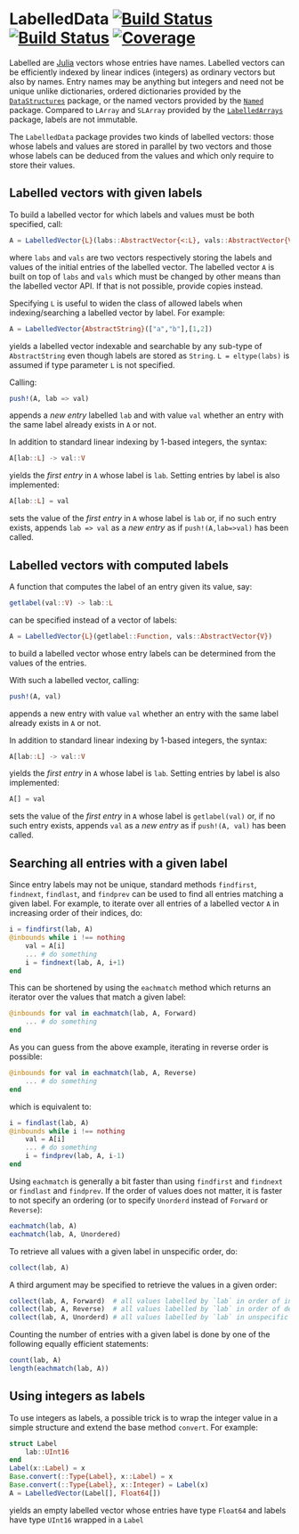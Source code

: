 # LabelledData [![Build Status](https://github.com/emmt/LabelledData.jl/actions/workflows/CI.yml/badge.svg?branch=main)](https://github.com/emmt/LabelledData.jl/actions/workflows/CI.yml?query=branch%3Amain) [![Build Status](https://ci.appveyor.com/api/projects/status/github/emmt/LabelledData.jl?svg=true)](https://ci.appveyor.com/project/emmt/LabelledData-jl) [![Coverage](https://codecov.io/gh/emmt/LabelledData.jl/branch/main/graph/badge.svg)](https://codecov.io/gh/emmt/LabelledData.jl)

Labelled  are [Julia](https://julialang.org) vectors whose entries have
names. Labelled vectors can be efficiently indexed by linear indices (integers)
as ordinary vectors but also by names. Entry names may be anything but integers
and need not be unique unlike dictionaries, ordered dictionaries provided by
the [`DataStructures`](https://github.com/JuliaCollections/DataStructures.jl)
package, or the named vectors provided by the
[`Named`](https://github.com/HarlanH/Named.jl) package. Compared to `LArray`
and `SLArray` provided by the
[`LabelledArrays`](https://github.com/SciML/LabelledArrays.jl) package, labels
are not immutable.

The `LabelledData` package provides two kinds of labelled vectors: those whose
labels and values are stored in parallel by two vectors and those whose labels
can be deduced from the values and which only require to store their values.


## Labelled vectors with given labels

To build a labelled vector for which labels and values must be both specified,
call:

``` julia
A = LabelledVector{L}(labs::AbstractVector{<:L}, vals::AbstractVector{V})
```

where `labs` and `vals` are two vectors respectively storing the labels and
values of the initial entries of the labelled vector. The labelled vector `A`
is built on top of `labs` and `vals` which must be changed by other means than
the labelled vector API. If that is not possible, provide copies instead.

Specifying `L` is useful to widen the class of allowed labels when
indexing/searching a labelled vector by label. For example:

``` julia
A = LabelledVector{AbstractString}(["a","b"],[1,2])
```

yields a labelled vector indexable and searchable by any sub-type of
`AbstractString` even though labels are stored as `String`. `L = eltype(labs)`
is assumed if type parameter `L` is not specified.

Calling:

``` julia
push!(A, lab => val)
```

appends a *new entry* labelled `lab` and with value `val` whether an entry with
the same label already exists in `A` or not.

In addition to standard linear indexing by 1-based integers, the syntax:

``` julia
A[lab::L] -> val::V
```

yields the *first entry* in `A` whose label is `lab`. Setting entries by label
is also implemented:

``` julia
A[lab::L] = val
```

sets the value of the *first entry* in `A` whose label is `lab` or, if no such
entry exists, appends `lab => val` as a *new entry* as if `push!(A,lab=>val)`
has been called.


## Labelled vectors with computed labels

A function that computes the label of an entry given its value, say:

``` julia
getlabel(val::V) -> lab::L
```

can be specified instead of a vector of labels:

``` julia
A = LabelledVector{L}(getlabel::Function, vals::AbstractVector{V})
```

to build a labelled vector whose entry labels can be determined from the values
of the entries.

With such a labelled vector, calling:

``` julia
push!(A, val)
```

appends a new entry with value `val` whether an entry with the same label
already exists in `A` or not.

In addition to standard linear indexing by 1-based integers, the syntax:

``` julia
A[lab::L] -> val::V
```

yields the *first entry* in `A` whose label is `lab`. Setting entries by label
is also implemented:

``` julia
A[] = val
```

sets the value of the *first entry* in `A` whose label is `getlabel(val)` or, if
no such entry exists, appends `val` as a *new entry* as if `push!(A, val)` has
been called.


## Searching all entries with a given label

Since entry labels may not be unique, standard methods `findfirst`, `findnext`,
`findlast`, and `findprev` can be used to find all entries matching a given
label. For example, to iterate over all entries of a labelled vector `A` in
increasing order of their indices, do:

``` julia
i = findfirst(lab, A)
@inbounds while i !== nothing
    val = A[i]
    ... # do something
    i = findnext(lab, A, i+1)
end
```

This can be shortened by using the `eachmatch` method which returns an
iterator over the values that match a given label:

``` julia
@inbounds for val in eachmatch(lab, A, Forward)
    ... # do something
end
```

As you can guess from the above example, iterating in reverse order is
possible:

``` julia
@inbounds for val in eachmatch(lab, A, Reverse)
    ... # do something
end
```

which is equivalent to:

``` julia
i = findlast(lab, A)
@inbounds while i !== nothing
    val = A[i]
    ... # do something
    i = findprev(lab, A, i-1)
end
```

Using `eachmatch` is generally a bit faster than using `findfirst` and
`findnext` or `findlast` and `findprev`. If the order of values does not
matter, it is faster to not specify an ordering (or to specify `Unorderd`
instead of `Forward` or `Reverse`):

``` julia
eachmatch(lab, A)
eachmatch(lab, A, Unordered)
```

To retrieve all values with a given label in unspecific order, do:

``` julia
collect(lab, A)
```

A third argument may be specified to retrieve the values in a given order:

``` julia
collect(lab, A, Forward)  # all values labelled by `lab` in order of increasing indices
collect(lab, A, Reverse)  # all values labelled by `lab` in order of deccreasing indices
collect(lab, A, Unorderd) # all values labelled by `lab` in unspecific order
```

Counting the number of entries with a given label is done by one of the
following equally efficient statements:

``` julia
count(lab, A)
length(eachmatch(lab, A))
```


## Using integers as labels

To use integers as labels, a possible trick is to wrap the integer value in a
simple structure and extend the base method `convert`. For example:

``` julia
struct Label
    lab::UInt16
end
Label(x::Label) = x
Base.convert(::Type{Label}, x::Label) = x
Base.convert(::Type{Label}, x::Integer) = Label(x)
A = LabelledVector(Label[], Float64[])
```

yields an empty labelled vector whose entries have type `Float64` and labels have type
`UInt16` wrapped in a `Label`
